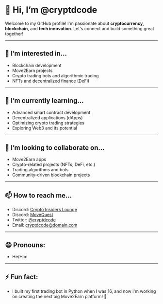 # 👋 Hi, I’m @cryptdcode

Welcome to my GitHub profile! I'm passionate about **cryptocurrency**, **blockchain**, and **tech innovation**. Let's connect and build something great together!

---

## 👀 I’m interested in...
- Blockchain development
- Move2Earn projects
- Crypto trading bots and algorithmic trading
- NFTs and decentralized finance (DeFi)

---

## 🌱 I’m currently learning...
- Advanced smart contract development
- Decentralized applications (dApps)
- Optimizing crypto trading strategies
- Exploring Web3 and its potential

---

## 💞️ I’m looking to collaborate on...
- Move2Earn apps
- Crypto-related projects (NFTs, DeFi, etc.)
- Trading algorithms and bots
- Community-driven blockchain projects

---

## 📫 How to reach me...
- Discord: [Crypto Insiders Lounge](https://discord.gg/mDR3avjQ)
- Discord: [MoveQuest](https://discord.gg/mYf7vAur)
- Twitter: [@cryptdcode](https://twitter.com/@cryptdinsights)
- Email: [cryptdcode@domain.com](mailto:Del@movequest.com)

---

## 😄 Pronouns:
- He/Him

---

## ⚡ Fun fact:
- I built my first trading bot in Python when I was 16, and now I'm working on creating the next big Move2Earn platform! 🚀
